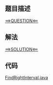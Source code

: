 ## 题目描述

[==>QUESTION<==](https://leetcode.cn/problems/find-right-interval/)

## 解法

[==>SOLUTION<==](https://leetcode.cn/problems/find-right-interval/solution/xun-zhao-you-qu-jian-by-leetcode-solutio-w2ic/)

## 代码

[FindRightInterval.java](https://github.com/Marshal7cc/leetcode-java/blob/master/src/binarysearch/FindRightInterval.java)

